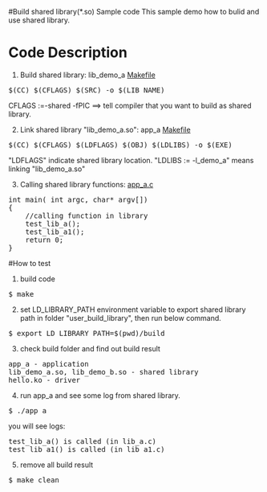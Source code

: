 #Build shared library(*.so) Sample code
This sample demo how to bulid and use shared library.

# Code Description
1. Build shared library: lib_demo_a [Makefile](https://github.com/ivan0124/Linux-programming/blob/master/user_build_library/lib_src/lib_demo_a/Makefile)
<pre>
$(CC) $(CFLAGS) $(SRC) -o $(LIB_NAME)
</pre>
CFLAGS :=-shared -fPIC ==> tell compiler that you want to build as shared library.

2. Link shared library "lib_demo_a.so": app_a [Makefile](https://github.com/ivan0124/Linux-programming/blob/master/user_build_library/app_src/app_a/Makefile)
<pre>
$(CC) $(CFLAGS) $(LDFLAGS) $(OBJ) $(LDLIBS) -o $(EXE)
</pre>
"LDFLAGS" indicate shared library location. "LDLIBS := -l_demo_a" means linking "lib_demo_a.so"

3. Calling shared library functions: [app_a.c](https://github.com/ivan0124/Linux-programming/blob/master/user_build_library/app_src/app_a/app_a.c)
<pre>
int main( int argc, char* argv[])
{
    //calling function in library
    test_lib_a();
    test_lib_a1();
    return 0;
}
</pre>

#How to test
1. build code
<pre>$ make</pre>
2. set LD_LIBRARY_PATH environment variable to export shared library path
in folder "user_build_library", then run below command.
<pre>$ export LD_LIBRARY_PATH=$(pwd)/build</pre>
3. check build folder and find out build result 
<pre>
app_a - application
lib_demo_a.so, lib_demo_b.so - shared library
hello.ko - driver
</pre>
4. run app_a and see some log from shared library.
<pre>$ ./app_a </pre>
you will see logs:
<pre>
test_lib_a() is called (in lib_a.c)
test_lib_a1() is called (in lib_a1.c)
</pre>

5. remove all build result
<pre>$ make clean</pre> 


